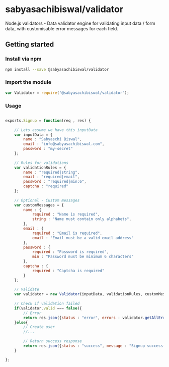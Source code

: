 # sabyasachibiswal/validator

Node.js validators - Data validator engine for validating input data / form data, with customisable error messages for each field.

## Getting started


### Install via npm 

```sh
npm install --save @sabyasachibiswal/validator
```

### Import the module

```javascript
var Validator = require("@sabyasachibiswal/validator");
```

### Usage

```javascript

exports.Signup = function(req , res) {    
    
    // Lets assume we have this inputData
    var inputData = {
        name : "Sabyaschi Biswal",
        email : "info@sabyasachibiswal.com",
        password : "my-secret"
    };
    
    // Rules for validations
    var validationRules = {
        name : "required|string",
        email : "required|email",
        password : "required|min:6",
        captcha : "required"
    };
    
    // Optional - Custom messages
    var customMessages = {
        name : {
            required : "Name is required",
            string : "Name must contain only alphabets",
        },
        email : {
            required : "Email is required",
            email : "Email must be a valid email address"
        },
        password : {
            required : "Password is required",
            min : "Password must be minimum 6 characters"
        },
        captcha : {
            required : "Captcha is required"
        }
    };
    
    // Validate
    var validator = new Validator(inputData, validationRules, customMessages).validate();
    
    // Check if validation failed
    if(validator.valid === false){
        // Error
        return res.json({status : "error", errors : validator.getAllErrorsMessages()});
    }else{
        // Create user
        //...
        
        // Return success response
        return res.json({status : "success", message : "Signup successful"});
    }

};



```

